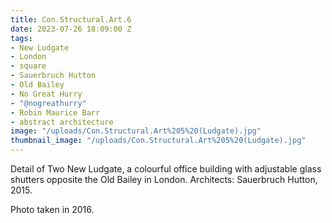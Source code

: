 ```yaml
---
title: Con.Structural.Art.6
date: 2023-07-26 18:09:00 Z
tags:
- New Ludgate
- London
- square
- Sauerbruch Hutton
- Old Bailey
- No Great Hurry
- "@nogreathurry"
- Robin Maurice Barr
- abstract architecture
image: "/uploads/Con.Structural.Art%205%20(Ludgate).jpg"
thumbnail_image: "/uploads/Con.Structural.Art%205%20(Ludgate).jpg"
---
```


Detail of Two New Ludgate, a colourful office building with adjustable glass shutters opposite the Old Bailey in London. Architects: Sauerbruch Hutton, 2015.

Photo taken in 2016.